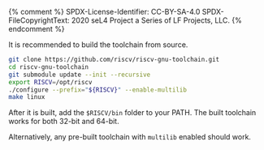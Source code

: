 {% comment %}
SPDX-License-Identifier: CC-BY-SA-4.0
SPDX-FileCopyrightText: 2020 seL4 Project a Series of LF Projects, LLC.
{% endcomment %}

It is recommended to build the toolchain from source.

```sh
git clone https://github.com/riscv/riscv-gnu-toolchain.git
cd riscv-gnu-toolchain
git submodule update --init --recursive
export RISCV=/opt/riscv
./configure --prefix="${RISCV}" --enable-multilib
make linux
```

After it is built, add the `$RISCV/bin` folder to your PATH. The built
toolchain works for both 32-bit and 64-bit.

Alternatively, any pre-built toolchain with `multilib` enabled should work.
